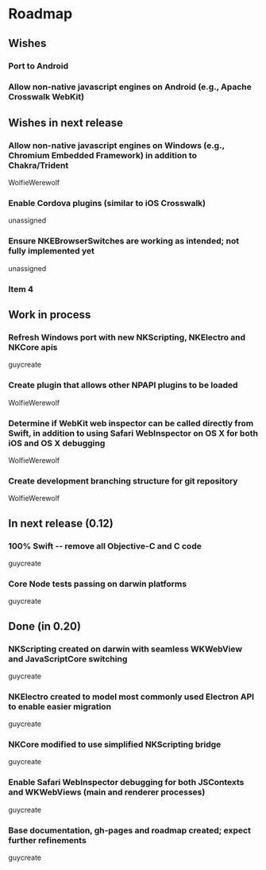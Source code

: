 # Roadmap

## Wishes
### Port to Android

### Allow non-native javascript engines on Android (e.g., Apache Crosswalk WebKit)

## Wishes in next release
### Allow non-native javascript engines on Windows (e.g., Chromium Embedded Framework) in addition to Chakra/Trident
WolfieWerewolf

### Enable Cordova plugins (similar to iOS Crosswalk)
unassigned 

### Ensure NKEBrowserSwitches are working as intended;  not fully implemented yet
unassigned 

### Item 4

## Work in process
### Refresh Windows port with new NKScripting, NKElectro and NKCore apis
guycreate

### Create plugin that allows other NPAPI plugins to be loaded
WolfieWerewolf

### Determine if WebKit web inspector can be called directly from Swift, in addition to using Safari WebInspector on OS X for both iOS and OS X debugging 
WolfieWerewolf

### Create development branching structure for git repository 
WolfieWerewolf

## In next release (0.12)
### 100% Swift -- remove all Objective-C and C code
guycreate

### Core Node tests passing on darwin platforms 
guycreate

## Done (in 0.20)

### NKScripting created on darwin with seamless WKWebView and JavaScriptCore switching
guycreate

### NKElectro created to model most commonly used Electron API to enable easier migration
guycreate

### NKCore modified to use simplified NKScripting bridge
guycreate

### Enable Safari WebInspector debugging for both JSContexts and WKWebViews (main and renderer processes)
guycreate

### Base documentation, gh-pages and roadmap created;  expect further refinements
guycreate
